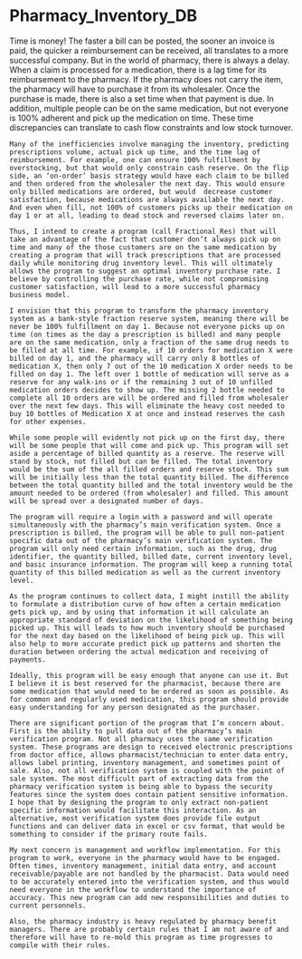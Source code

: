# Pharmacy_Inventory_DB

Time is money! The faster a bill can be posted, the sooner an invoice is paid, the quicker a reimbursement can be received, all translates to a more successful company. But in the world of pharmacy, there is always a delay. When a claim is processed for a medication, there is a lag time for its reimbursement to the pharmacy. If the pharmacy does not carry the item, the pharmacy will have to purchase it from its wholesaler. Once the purchase is made, there is also a set time when that payment is due. In addition, multiple people can be on the same medication, but not everyone is 100% adherent and pick up the medication on time. These time discrepancies can translate to cash flow constraints and low stock turnover.

	Many of the inefficiencies involve managing the inventory, predicting prescriptions volume, actual pick up time, and the time lag of reimbursement. For example, one can ensure 100% fulfillment by overstocking, but that would only constrain cash reserve. On the flip side, an ‘on-order’ basis strategy would have each claim to be billed and then ordered from the wholesaler the next day. This would ensure only billed medications are ordered, but would  decrease customer satisfaction, because medications are always available the next day. And even when fill, not 100% of customers picks up their medication on day 1 or at all, leading to dead stock and reversed claims later on. 
	
	Thus, I intend to create a program (call Fractional_Res) that will take an advantage of the fact that customer don’t always pick up on time and many of the those customers are on the same medication by creating a program that will track prescriptions that are processed daily while monitoring drug inventory level. This will ultimately allows the program to suggest an optimal inventory purchase rate. I believe by controlling the purchase rate, while not compromising customer satisfaction, will lead to a more successful pharmacy business model. 
	
	I envision that this program to transform the pharmacy inventory system as a bank-style fraction reserve system, meaning there will be never be 100% fulfillment on day 1. Because not everyone picks up on time (on times as the day a prescription is billed) and many people are on the same medication, only a fraction of the same drug needs to be filled at all time. For example, if 10 orders for medication X were billed on day 1, and the pharmacy will carry only 8 bottles of medication X, then only 7 out of the 10 medication X order needs to be filled on day 1. The left over 1 bottle of medication will serve as a reserve for any walk-ins or if the remaining 3 out of 10 unfilled medication orders decides to show up. The missing 2 bottle needed to complete all 10 orders are will be ordered and filled from wholesaler over the next few days. This will eliminate the heavy cost needed to buy 10 bottles of Medication X at once and instead reserves the cash for other expenses. 

	While some people will evidently not pick up on the first day, there will be some people that will come and pick up. This program will set aside a percentage of billed quantity as a reserve. The reserve will stand by stock, not filled but can be filled. The total inventory would be the sum of the all filled orders and reserve stock. This sum will be initially less than the total quantity billed. The difference between the total quantity billed and the total inventory would be the amount needed to be ordered (from wholesaler) and filled. This amount will be spread over a designated number of days. 

	The program will require a login with a password and will operate simultaneously with the pharmacy’s main verification system. Once a prescription is billed, the program will be able to pull non-patient specific data out of the pharmacy’s main verification system. The program will only need certain information, such as the drug, drug identifier, the quantity billed, billed date, current inventory level, and basic insurance information. The program will keep a running total quantity of this billed medication as well as the current inventory level.	

	As the program continues to collect data, I might instill the ability to formulate a distribution curve of how often a certain medication gets pick up, and by using that information it will calculate an appropriate standard of deviation on the likelihood of something being picked up. This will leads to how much inventory should be purchased for the next day based on the likelihood of being pick up. This will also help to more accurate predict pick up patterns and shorten the duration between ordering the actual medication and receiving of payments. 
	
	Ideally, this program will be easy enough that anyone can use it. But I believe it is best reserved for the pharmacist, because there are some medication that would need to be ordered as soon as possible. As for common and regularly used medication, this program should provide easy understanding for any person designated as the purchaser.  

	There are significant portion of the program that I’m concern about. First is the ability to pull data out of the pharmacy’s main verification program. Not all pharmacy uses the same verification system. These programs are design to received electronic prescriptions from doctor office, allows pharmacist/technician to enter data entry, allows label printing, inventory management, and sometimes point of sale. Also, not all verification system is coupled with the point of sale system. The most difficult part of extracting data from the pharmacy verification system is being able to bypass the security features since the system does contain patient sensitive information. I hope that by designing the program to only extract non-patient specific information would facilitate this interaction. As an alternative, most verification system does provide file output functions and can deliver data in excel or csv format, that would be something to consider if the primary route fails. 

	My next concern is management and workflow implementation. For this program to work, everyone in the pharmacy would have to be engaged. Often times, inventory management, initial data entry, and account receivable/payable are not handled by the pharmacist. Data would need to be accurately entered into the verification system, and thus would need everyone in the workflow to understand the importance of accuracy. This new program can add new responsibilities and duties to current personnels.  
	
	Also, the pharmacy industry is heavy regulated by pharmacy benefit managers. There are probably certain rules that I am not aware of and therefore will have to re-mold this program as time progresses to compile with their rules.
